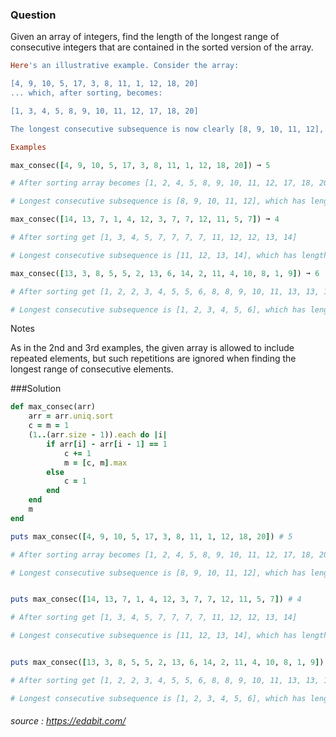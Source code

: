 ### Question

Given an array of integers, find the length of the longest range of consecutive integers that are contained in the sorted version of the array.

```ruby
Here's an illustrative example. Consider the array:

[4, 9, 10, 5, 17, 3, 8, 11, 1, 12, 18, 20]
... which, after sorting, becomes:

[1, 3, 4, 5, 8, 9, 10, 11, 12, 17, 18, 20]

The longest consecutive subsequence is now clearly [8, 9, 10, 11, 12], which has length 5.
```
```ruby
Examples

max_consec([4, 9, 10, 5, 17, 3, 8, 11, 1, 12, 18, 20]) ➞ 5

# After sorting array becomes [1, 2, 4, 5, 8, 9, 10, 11, 12, 17, 18, 20]

# Longest consecutive subsequence is [8, 9, 10, 11, 12], which has length 5

max_consec([14, 13, 7, 1, 4, 12, 3, 7, 7, 12, 11, 5, 7]) ➞ 4

# After sorting get [1, 3, 4, 5, 7, 7, 7, 7, 11, 12, 12, 13, 14]

# Longest consecutive subsequence is [11, 12, 13, 14], which has length 4

max_consec([13, 3, 8, 5, 5, 2, 13, 6, 14, 2, 11, 4, 10, 8, 1, 9]) ➞ 6

# After sorting get [1, 2, 2, 3, 4, 5, 5, 6, 8, 8, 9, 10, 11, 13, 13, 14]

# Longest consecutive subsequence is [1, 2, 3, 4, 5, 6], which has length 6
```
Notes

As in the 2nd and 3rd examples, the given array is allowed to include repeated elements, but such repetitions are ignored when finding the longest range of consecutive elements.

###Solution
```ruby
def max_consec(arr)
	arr = arr.uniq.sort
	c = m = 1
	(1..(arr.size - 1)).each do |i|
		if arr[i] - arr[i - 1] == 1
			c += 1
			m = [c, m].max
		else
			c = 1
		end
	end
	m
end

puts max_consec([4, 9, 10, 5, 17, 3, 8, 11, 1, 12, 18, 20]) # 5

# After sorting array becomes [1, 2, 4, 5, 8, 9, 10, 11, 12, 17, 18, 20]

# Longest consecutive subsequence is [8, 9, 10, 11, 12], which has length 5


puts max_consec([14, 13, 7, 1, 4, 12, 3, 7, 7, 12, 11, 5, 7]) # 4

# After sorting get [1, 3, 4, 5, 7, 7, 7, 7, 11, 12, 12, 13, 14]

# Longest consecutive subsequence is [11, 12, 13, 14], which has length 4


puts max_consec([13, 3, 8, 5, 5, 2, 13, 6, 14, 2, 11, 4, 10, 8, 1, 9]) # 6

# After sorting get [1, 2, 2, 3, 4, 5, 5, 6, 8, 8, 9, 10, 11, 13, 13, 14]

# Longest consecutive subsequence is [1, 2, 3, 4, 5, 6], which has length 6
```

###### source : https://edabit.com/